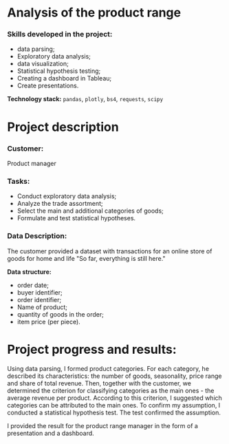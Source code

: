 # Analysis of the product range
### Skills developed in the project:
- data parsing;
- Exploratory data analysis;
- data visualization;
- Statistical hypothesis testing;
- Creating a dashboard in Tableau;
- Create presentations.

**Technology stack:** `pandas`, `plotly`, `bs4`, `requests`, `scipy`

# Project description
### Customer: 
Product manager

### Tasks:
- Conduct exploratory data analysis;
- Analyze the trade assortment;
- Select the main and additional categories of goods;
- Formulate and test statistical hypotheses.

### Data Description:
The customer provided a dataset with transactions for an online store of goods for home and life "So far, everything is still here."

**Data structure:**
- order date;
- buyer identifier;
- order identifier;
- Name of product;
- quantity of goods in the order;
- item price (per piece).

# Project progress and results:
Using data parsing, I formed product categories. For each category, he described its characteristics: the number of goods, seasonality, price range and share of total revenue. Then, together with the customer, we determined the criterion for classifying categories as the main ones - the average revenue per product. According to this criterion, I suggested which categories can be attributed to the main ones. To confirm my assumption, I conducted a statistical hypothesis test. The test confirmed the assumption.

I provided the result for the product range manager in the form of a presentation and a dashboard.
